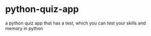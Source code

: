 # python-quiz-app
a python quiz app that has a test, which you can test your skills and memory in python
